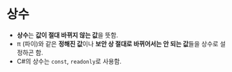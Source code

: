 # 상수
- **상수**는 **값이 절대 바뀌지 않는 값**을 뜻함.
- π (파이)와 같은 **정해진 값**이나 **보안 상 절대로 바뀌어서는 안 되는 값**들을 상수로 설정하곤 함.
- C#의 상수는 `const`, `readonly`로 사용함.
